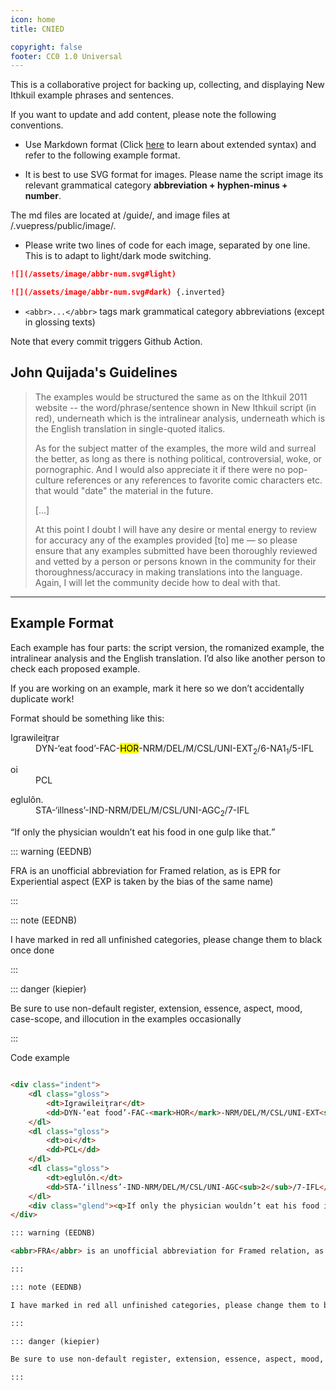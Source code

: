 ```yaml
---
icon: home
title: CNIED

copyright: false
footer: CC0 1.0 Universal
---
```


This is a collaborative project for backing up, collecting, and displaying New Ithkuil example phrases and sentences.

If you want to update and add content, please note the following conventions.

* Use Markdown format (Click [here](https://theme-hope.vuejs.press/guide/markdown/) to learn about extended syntax) and refer to the following example format.

* It is best to use SVG format for images. Please name the script image its relevant grammatical category **abbreviation + hyphen-minus + number**.

The md files are located at /guide/, and image files at /.vuepress/public/image/.

* Please write two lines of code for each image, separated by one line. This is to adapt to light/dark mode switching.

``` markdown
![](/assets/image/abbr-num.svg#light)

![](/assets/image/abbr-num.svg#dark) {.inverted}
```

* `<abbr>...</abbr>` tags mark grammatical category abbreviations (except in glossing texts)

Note that every commit triggers Github Action.

## John Quijada's Guidelines

> The examples would be structured the same as on the Ithkuil 2011 website -- the word/phrase/sentence shown in New Ithkuil script (in red), underneath which is the intralinear analysis, underneath which is the English translation in single-quoted italics.
>
> As for the subject matter of the examples, the more wild and surreal the better, as long as there is nothing political, controversial, woke, or pornographic. And I would also appreciate it if there were no pop-culture references or any references to favorite comic characters etc. that would "date" the material in the future.
>
> [...]
>
> At this point I doubt I will have any desire or mental energy to review for accuracy any of the examples provided [to] me — so please ensure that any examples submitted have been thoroughly reviewed and vetted by a person or persons known in the community for their thoroughness/accuracy in making translations into the language. Again, I will let the community decide how to deal with that.

-------

## Example Format

Each example has four parts: the script version, the romanized example, the intralinear analysis and the English translation. I’d also like another person to check each proposed example.

If you are working on an example, mark it here so we don’t accidentally duplicate work!

Format should be something like this:

<div class="indent">
    <dl class="gloss">
        <dt>Igrawileiţrar</dt>
        <dd>DYN-‘eat food’-FAC-<mark>HOR</mark>-NRM/DEL/M/CSL/UNI-EXT<sub>2</sub>/6-NA1<sub>1</sub>/5-IFL</dd>
    </dl>
    <dl class="gloss">
        <dt>oi</dt>
        <dd>PCL</dd>
    </dl>
    <dl class="gloss">
        <dt>eglulôn.</dt>
        <dd>STA-‘illness’-IND-NRM/DEL/M/CSL/UNI-AGC<sub>2</sub>/7-IFL</dd>
    </dl>
    <div class="glend"><q>If only the physician wouldn’t eat his food in one gulp like that.</q></div>
</div>

::: warning (EEDNB)

<abbr>FRA</abbr> is an unofficial abbreviation for Framed relation, as is <abbr>EPR</abbr> for Experiential aspect (<abbr>EXP</abbr> is taken by the bias of the same name)

:::

::: note (EEDNB)

I have marked in red all unfinished categories, please change them to black once done

:::

::: danger (kiepier)

Be sure to use non-default register, extension, essence, aspect, mood, case-scope, and illocution in the examples occasionally

:::

Code example

``` markdown

<div class="indent">
    <dl class="gloss">
        <dt>Igrawileiţrar</dt>
        <dd>DYN-‘eat food’-FAC-<mark>HOR</mark>-NRM/DEL/M/CSL/UNI-EXT<sub>2</sub>/6-NA1<sub>1</sub>/5-IFL</dd>
    </dl>
    <dl class="gloss">
        <dt>oi</dt>
        <dd>PCL</dd>
    </dl>
    <dl class="gloss">
        <dt>eglulôn.</dt>
        <dd>STA-‘illness’-IND-NRM/DEL/M/CSL/UNI-AGC<sub>2</sub>/7-IFL</dd>
    </dl>
    <div class="glend"><q>If only the physician wouldn’t eat his food in one gulp like that.</q></div>
</div>

::: warning (EEDNB)

<abbr>FRA</abbr> is an unofficial abbreviation for Framed relation, as is <abbr>EPR</abbr> for Experiential aspect (<abbr>EXP</abbr> is taken by the bias of the same name)

:::

::: note (EEDNB)

I have marked in red all unfinished categories, please change them to black once done

:::

::: danger (kiepier)

Be sure to use non-default register, extension, essence, aspect, mood, case-scope, and illocution in the examples occasionally

:::

```